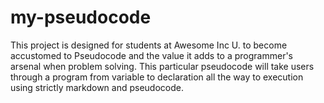 # my-pseudocode #

This project is designed for students at Awesome Inc U. to become accustomed to Pseudocode and the value it adds to a programmer's arsenal when problem solving. This particular pseudocode will take users through a program from variable to declaration all the way to execution using strictly markdown and pseudocode. 
